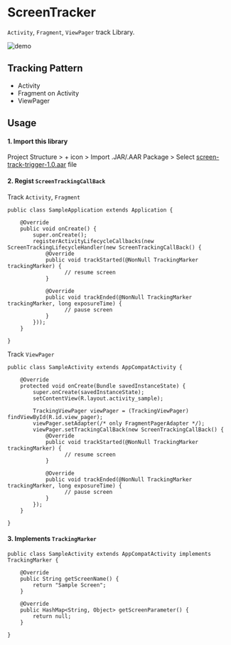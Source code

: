 # ScreenTracker

`Activity`, `Fragment`, `ViewPager` track Library.

![demo](https://raw.githubusercontent.com/roana0229/ScreenTrackingApp/master/demo.gif)

## Tracking Pattern

- Activity
- Fragment on Activity
- ViewPager

## Usage

#### 1. Import this library

Project Structure > + icon > Import .JAR/.AAR Package > Select [screen-track-trigger-1.0.aar](https://raw.githubusercontent.com/roana0229/ScreenTrackingApp/master/screen-track-trigger-1.0.aar) file


#### 2. Regist `ScreenTrackingCallBack`

Track `Activity`, `Fragment`

```
public class SampleApplication extends Application {

    @Override
    public void onCreate() {
        super.onCreate();
        registerActivityLifecycleCallbacks(new ScreenTrackingLifecycleHandler(new ScreenTrackingCallBack() {
            @Override
            public void trackStarted(@NonNull TrackingMarker trackingMarker) {
                  // resume screen
            }

            @Override
            public void trackEnded(@NonNull TrackingMarker trackingMarker, long exposureTime) {
                  // pause screen
            }
        }));
    }

}
```

Track `ViewPager`

```
public class SampleActivity extends AppCompatActivity {

    @Override
    protected void onCreate(Bundle savedInstanceState) {
        super.onCreate(savedInstanceState);
        setContentView(R.layout.activity_sample);

        TrackingViewPager viewPager = (TrackingViewPager) findViewById(R.id.view_pager);
        viewPager.setAdapter(/* only FragmentPagerAdapter */);
        viewPager.setTrackingCallBack(new ScreenTrackingCallBack() {
            @Override
            public void trackStarted(@NonNull TrackingMarker trackingMarker) {
                  // resume screen
            }

            @Override
            public void trackEnded(@NonNull TrackingMarker trackingMarker, long exposureTime) {
                  // pause screen
            }
        });
    }

}
```

#### 3. Implements `TrackingMarker`

```
public class SampleActivity extends AppCompatActivity implements TrackingMarker {

    @Override
    public String getScreenName() {
        return "Sample Screen";
    }

    @Override
    public HashMap<String, Object> getScreenParameter() {
        return null;
    }

}
```
